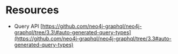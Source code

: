 # Resources



* Query API [https://github.com/neo4j-graphql/neo4j-graphql/tree/3.3\#auto-generated-query-types](https://github.com/neo4j-graphql/neo4j-graphql/tree/3.3#auto-generated-query-types)



